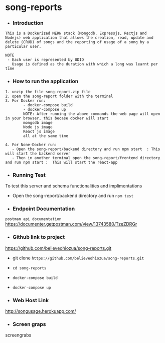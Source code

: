 # song-reports

- ### Introduction
```
This is a Dockerized MERN stack (Mongodb, Expressjs, Rectjs and Nodejs) web application that allows the creation, read, update and delete (CRUD) of songs and the reporting of usage of a song by a particular user.

NOTE
 - Each user is represented by UDID
 _ Usage is defined as the duration with which a long was learnt per time
```

- ### How to run the application
```
1. unzip the file song-report.zip file
2. open the song-report folder with the terminal 
3. For Docker run: 
        - docker-compose build
        - docker-compose up
        NOTE: After running the above commands the web page will open in your browser, this becase docker will start 
        mongodb image
        Node js image
        React js image 
        all at the same time 

4. For None-Docker run: 
   - Open the song-report/backend directory and run npm start  : This will start the backend server
   - Then in another terminal open the song-report/frontend directory and run npm start :  This will start the react-app
```

- ### Running Test
 To test this server and schema functionalities and implimentations
 - Open the song-report/backend directory and run `npm test`

- ### Endpoint Documentation
`postman api documentation`
https://documenter.getpostman.com/view/13743580/TzeZDRGr

- ### Github link to project 
https://github.com/believeohiozua/song-reports.git

- git clone `https://github.com/believeohiozua/song-reports.git`
- `cd song-reports`
- `docker-compose build`
- `docker-compose up`


- ### Web Host Link
http://songusage.herokuapp.com/



- ### Screen graps
screengrabs